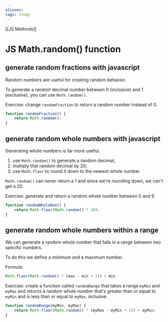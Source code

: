 ```yaml
---
aliases:
tags: study
---
```

[[JS Methods]]
# JS Math.random() function
## generate random fractions with javascript
Random numbers are useful for creating random behavior.

To generate a random decimal number between 0 (inclusive) and 1 (exclusive), you can use `Math.random()`.

Exercise: change `randomFraction` to return a random number instead of 0.

```js
function randomFraction() {
	return Math.random();
}
```

## generate random whole numbers with javascript
Generating whole numbers is far more useful.

1. use `Math.random()` to generate a random decimal;
2. multiply that random decimal by 20;
3. use `Math.floor` to round it down to the nearest whole number.

`Math.random()` can never return a 1 and since we're rounding down, we can't get a 20.

Exercise: generate and return a random whole number between 0 and 9.

```js
function randomWholeNum() {
	return Math.floor(Math.random() * 10);
}
```

## generate random whole numbers within a range
We can generate a random whole number that falls in a range between two specific numbers.

To do this we define a minimum and a maximum number.

Formula:

```js
Math.floor(Math.random() * (max - min + 1)) + min 
```

Exercise: create a function called `randomRange` that takes a range `myMin` and `myMax` and returns a random whole number that's greater than or equal to `myMin` and is less than or equal to `myMax`, inclusive.

```js
function randomRange(myMin, myMax) {
	return Math.floor(Math.random() * (myMax - myMin + 1)) + myMin; 
}
```